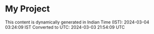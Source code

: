 # My Project

This content is dynamically generated in Indian Time (IST): 2024-03-04 03:24:09 IST
Converted to UTC: 2024-03-03 21:54:09 UTC
